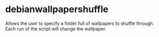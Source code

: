 # debianwallpapershuffle

Allows the user to specify a folder full of wallpapers to shuffle through. Each run of the script will change the wallpaper.
